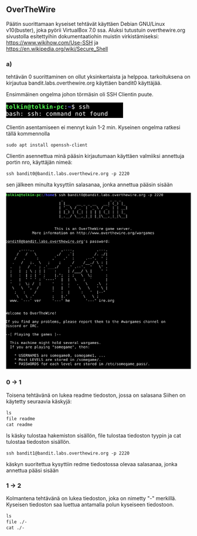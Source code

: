 ## OverTheWire


Päätin suorittamaan kyseiset tehtävät käyttäen Debian GNU/Linux v10(buster), joka pyörii VirtualBox 7.0 ssa.
Aluksi tutustuin overthewire.org sivustolla esitettyihin dokumentaatiohin muistin virkistämiseksi: 
    https://www.wikihow.com/Use-SSH
    ja 
    https://en.wikipedia.org/wiki/Secure_Shell

### a) 
tehtävän 0 suorittaminen on ollut yksinkertaista ja helppoa.
tarkoituksena on kirjautua bandit.labs.overthewire.org käyttäen bandit0 käyttäjää.

Ensimmäinen ongelma johon törmäsin oli SSH Clientin puute.

![alt noSSH](./images/noSSH.png)

Clientin asentamiseen ei mennyt kuin 1-2 min. Kyseinen ongelma ratkesi tällä kommennolla

    sudo apt install openssh-client

Clientin asennettua minä pääsin kirjautumaan käyttäen valmiiksi annettuja portin nro, käyttäjän nimeä: 

    ssh bandit0@bandit.labs.overthewire.org -p 2220

sen jälkeen minulta kysyttiin salasanaa, jonka annettua pääsin sisään

![alt insideOTW](./images/insideOTW.png)

### 0 -> 1

Toisena tehtävänä on lukea readme tiedoston, jossa on salasana
Siihen on käytetty seuraavia käskyjä:

    ls
    file readme
    cat readme
   
ls käsky tulostaa hakemiston sisällön, file <file> tulostaa tiedoston tyypin ja cat <file> tulostaa tiedoston sisällön.

    ssh bandit1@bandit.labs.overthewire.org -p 2220

käskyn suoritettua kysyttiin redme tiedostossa olevaa salasanaa, jonka annettua pääsi sisään

### 1 -> 2

Kolmantena tehtävänä on lukea tiedoston, joka on nimetty "-" merkillä. Kyseisen tiedoston saa luettua antamalla polun kyseiseen tiedostoon.

    ls
    file ./-
    cat ./-


